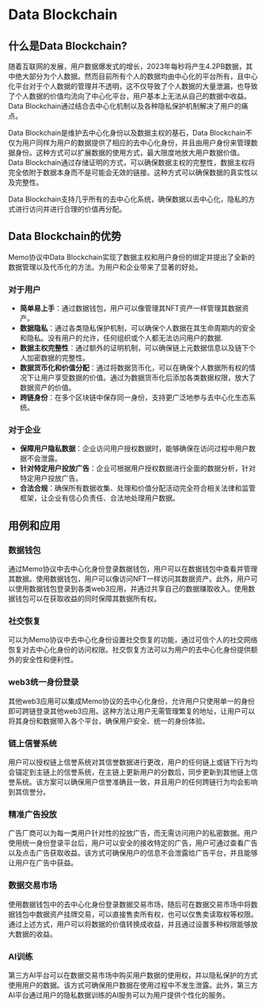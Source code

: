 # Data Blockchain

## 什么是Data Blockchain?

随着互联网的发展，用户数据爆发式的增长，2023年每秒将产生4.2PB数据，其中绝大部分为个人数据。然而目前所有个人的数据均由中心化的平台所有，且中心化平台对于个人数据的管理并不透明，这不仅导致了个人数据的大量泄漏，也导致了个人数据的价值均流向了中心化平台，用户基本上无法从自己的数据中收益。Data Blockchain通过结合去中心化机制以及各种隐私保护机制解决了用户的痛点。

Data Blockchain是维护去中心化身份以及数据主权的基石，Data Blockchain不仅为用户同样为用户的数据提供了相应的去中心化身份，并且由用户身份来管理数据身份。这种方式可以扩展数据的使用方式，最大限度地放大用户数据价值。Data Blockchain通过存储证明的方式，可以确保数据主权的完整性，数据主权将完全依附于数据本身而不是可能会无效的链接。这种方式可以确保数据的真实性以及完整性。

Data Blockchain支持几乎所有的去中心化系统，确保数据以去中心化，隐私的方式进行访问并进行合理的价值再分配。

## Data Blockchain的优势

Memo协议中Data Blockchain实现了数据主权和用户身份的绑定并提出了全新的数据管理以及代币化的方法。为用户和企业带来了显著的好处。

### 对于用户

- **简单易上手**：通过数据钱包，用户可以像管理其NFT资产一样管理其数据资产。
- **数据隐私**：通过各类隐私保护机制，可以确保个人数据在其生命周期内的安全和隐私。没有用户的允许，任何组织或个人都无法访问用户的数据.
- **数据主权完整性**：通过额外的证明机制，可以确保链上元数据信息以及链下个人加密数据的完整性。
- **数据货币化和价值分配**：通过将数据货币化，可以在确保个人数据所有权的情况下让用户享受数据的价值。通过为数据货币化后添加各类数据权限，放大了数据资产的价值。
- **跨链身份**：在多个区块链中保存同一身份，支持更广泛地参与去中心化生态系统。

### 对于企业

- **保障用户隐私数据**：企业访问用户授权数据时，能够确保在访问过程中用户数据不会泄露。
- **针对特定用户投放广告**：企业可根据用户授权数据进行全面的数据分析，针对特定用户投放广告。
- **合法合规**：确保所有数据收集、处理和价值分配活动完全符合相关法律和监管框架，让企业有信心负责任、合法地处理用户数据。

## 用例和应用

### 数据钱包

通过Memo协议中去中心化身份登录数据钱包，用户可以在数据钱包中查看并管理其数据。使用数据钱包，用户可以像访问NFT一样访问其数据资产。此外，用户可以使用数据钱包登录到各类web3应用，并通过共享自己的数据赚取收入。使用数据钱包可以在获取收益的同时保障其数据所有权。

### 社交恢复

可以为Memo协议中去中心化身份设置社交恢复的功能，通过可信个人的社交网络恢复对去中心化身份的访问权限。社交恢复方法可以为用户的去中心化身份提供额外的安全性和便利性。

### web3统一身份登录

其他web3应用可以集成Memo协议的去中心化身份，允许用户只使用单一的身份即可跨链登录其他web3应用。这种方法让用户无需管理繁复的地址，让用户可以将其身份和数据带入各个平台，确保用户安全、统一的身份体验。

### 链上信誉系统

用户可以授权链上信誉系统对其信誉数据进行更改，用户的任何链上或链下行为均会锚定到主链上的信誉系统，在主链上更新用户的分数后，同步更新到其他链上信誉系统。该方案可以确保用户信誉准确且一致，并且用户的任何跨链行为均会影响到其信誉分。

### 精准广告投放

广告厂商可以为每一类用户针对性的投放广告，而无需访问用户的私密数据。用户使用统一身份登录平台后，用户可以安全的接收特定的广告，用户可通过查看广告以及点击广告获取收益。该方式可确保用户的信息不会泄露给广告平台，并且能够让用户在广告中获益。

### 数据交易市场

使用数据钱包中的去中心化身份登录数据交易市场，随后可在数据交易市场中将数据钱包中数据资产挂牌交易，可以直接售卖所有权，也可以仅售卖读取权等权限。通过上述方式，用户可以将数据的价值转换成收益，并且通过设置多种权限能够放大数据的收益。

### AI训练

第三方AI平台可以在数据交易市场中购买用户数据的使用权，并以隐私保护的方式使用用户的数据。该方式可确保用户数据在使用过程中不发生泄露。此外，第三方AI平台通过用户的隐私数据训练的AI服务可以为用户提供个性化的服务。